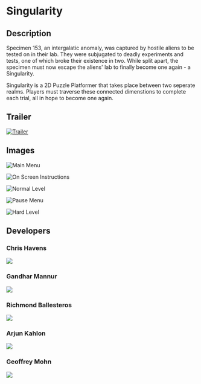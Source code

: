 # Singularity

## Description
Specimen 153, an intergalatic anomaly, was captured by hostile aliens to be tested on in their lab. They were subjugated to deadly experiments and tests, one of which broke their existence in two. While split apart, the specimen must now escape the aliens' lab to finally become one again - a Singularity.

Singularity is a 2D Puzzle Platformer that takes place between two seperate realms. Players must traverse these connected dimenstions to complete each trial, all in hope to become one again.

## Trailer
[![Trailer](https://github.com/orange-shasta/Singularity/blob/340eed9f92e86f982d93e00be198e41dda860225/Solidarity/Assets/Images/Singularity%20Logo.png)](https://www.youtube.com/watch?v=qeFG8bBCwGo)

## Images

![Main Menu](/Solidarity/Assets/Images/Menu.png)

![On Screen Instructions](/Solidarity/Assets/Images/OnScreenInstructions.png)

![Normal Level](/Solidarity/Assets/Images/NormalLevel.png)

![Pause Menu](/Solidarity/Assets/Images/PauseMenu.jpg)

![Hard Level](/Solidarity/Assets/Images/HardLevel.png)

## Developers

### Chris Havens

![](/Solidarity/Assets/Images/ChrisHavens.jpg)

### Gandhar Mannur

![](/Solidarity/Assets/Images/GandharMannur.png)

### Richmond Ballesteros

![](/Solidarity/Assets/Images/RichmondBallesteros.jpg)

### Arjun Kahlon

![](/Solidarity/Assets/Images/ArjunKahlon.png)

### Geoffrey Mohn

![](/Solidarity/Assets/Images/GeoffreyMohn.jpg)

